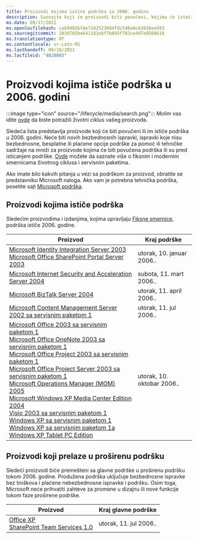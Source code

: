 ```yaml
---
title: Proizvodi kojima ističe podrška za 2006. godinu
description: Saznajte koji će proizvodi biti povučeni, kojima će isteći podrška ili biti premešteni sa glavne podrške na proširenu podršku u 2006. godini.
ms.date: 09/17/2021
ms.openlocfilehash: cab9402bf4e7182523094fdc540a0c63930ee593
ms.sourcegitcommit: 203d765be641181ebf7b895f783ce497a9568616
ms.translationtype: HT
ms.contentlocale: sr-Latn-RS
ms.lasthandoff: 09/18/2021
ms.locfileid: "4028865"
---
```

# <a name="products-ending-support-in-2006"></a>Proizvodi kojima ističe podrška u 2006. godini

:::image type="icon" source="/lifecycle/media/search.png":::
Molim vas idite [ovde](/lifecycle/products/) da biste potražili životni ciklus vašeg proizvoda.

Sledeća lista predstavlja proizvode koji će biti povučeni ili im ističe podrška u 2006. godini. Neće biti novih bezbednosnih ispravki, ispravki koje nisu bezbednosne, besplatne ili plaćene opcije podrške za pomoć ili tehničke sadržaje na mreži za proizvode kojima će biti povučena podrška ili su pred isticanjem podrške. [Ovde](/lifecycle/overview/product-end-of-support-overview) možete da saznate više o fiksnim i modernim smernicama životnog ciklusa i servisnim paketima.

Ako imate bilo kakvih pitanja u vezi sa podrškom za proizvod, obratite se predstavniku Microsoft naloga. Ako vam je potrebna tehnička podrška, posetite sajt [Microsoft podrška](https://support.microsoft.com/contactus/?ws=support).





## <a name="products-reaching-end-of-support"></a>Proizvodi kojima ističe podrška

Sledećim proizvodima i izdanjima, kojima upravljaju [Fiksne smernice](/lifecycle/policies/fixed), podrška ističe 2006. godine.

| Proizvod | Kraj podrške |
| --- | --- |
| [Microsoft Identity Integration Server 2003](/lifecycle/products/microsoft-identity-integration-server-2003?branch=live)<br>[Microsoft Office SharePoint Portal Server 2003](/lifecycle/products/microsoft-office-sharepoint-portal-server-2003?branch=live)<br> | utorak, 10. januar 2006.. |
| [Microsoft Internet Security and Acceleration Server 2004](/lifecycle/products/microsoft-internet-security-and-acceleration-server-2004?branch=live)<br> | subota, 11. mart 2006.. |
| [Microsoft BizTalk Server 2004](/lifecycle/products/microsoft-biztalk-server-2004?branch=live)<br> | utorak, 11. april 2006.. |
| [Microsoft Content Management Server 2002 sa servisnim paketom 1](/lifecycle/products/microsoft-content-management-server-2002?branch=live)<br> | utorak, 11. jul 2006.. |
| [Microsoft Office 2003 sa servisnim paketom 1](/lifecycle/products/microsoft-office-2003?branch=live)<br>[Microsoft Office OneNote 2003 sa servisnim paketom 1](/lifecycle/products/microsoft-office-onenote-2003?branch=live)<br>[Microsoft Office Project 2003 sa servisnim paketom 1](/lifecycle/products/microsoft-office-project-2003?branch=live)<br>[Microsoft Office Project Server 2003 sa servisnim paketom 1](/lifecycle/products/microsoft-office-project-server-2003?branch=live)<br>[Microsoft Operations Manager (MOM) 2005](/lifecycle/products/microsoft-operations-manager-2005?branch=live)<br>[Microsoft Windows XP Media Center Edition 2004](/lifecycle/products/microsoft-windows-xp-media-center-edition-2004?branch=live)<br>[Visio 2003 sa servisnim paketom 1](/lifecycle/products/visio-2003?branch=live)<br>[Windows XP sa servisnim paketom 1](/lifecycle/products/windows-xp?branch=live)<br>[Windows XP sa servisnim paketom 1a](/lifecycle/products/windows-xp?branch=live)<br>[Windows XP Tablet PC Edition](/lifecycle/products/windows-xp-tablet-pc-edition?branch=live)<br> | utorak, 10. oktobar 2006.. |


## <a name="products-moving-to-extended-support"></a>Proizvodi koji prelaze u proširenu podršku

Sledeći proizvodi biće premešteni sa glavne podrške u proširenu podršku tokom 2006. godine. Produžena podrška uključuje bezbednosne ispravke bez troškova i plaćene nebezbednosne ispravke i podršku. Osim toga, Microsoft neće prihvatiti zahteve za promene u dizajnu ili nove funkcije tokom faze proširene podrške.

| Proizvod | Kraj glavne podrške |
| --- | --- |
| [Office XP](/lifecycle/products/office-xp?branch=live)<br>[SharePoint Team Services 1.0](/lifecycle/products/sharepoint-team-services-10?branch=live)<br> | utorak, 11. jul 2006.. |
